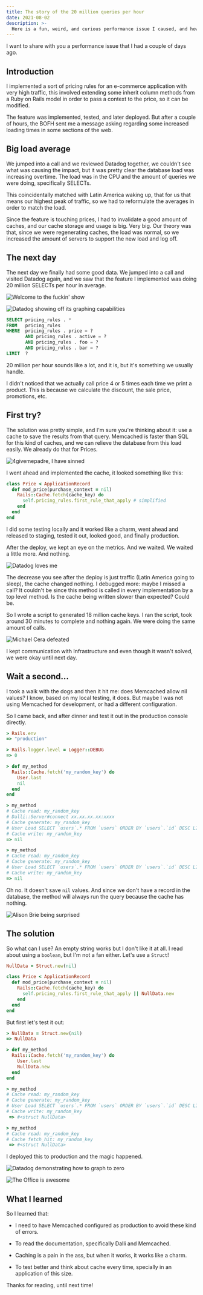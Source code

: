 ```yaml
---
title: The story of the 20 million queries per hour
date: 2021-08-02
description: >-
  Here is a fun, weird, and curious performance issue I caused, and how I fixed it.
---
```


I want to share with you a performance issue that I had a couple of days ago.

## Introduction

I implemented a sort of pricing rules for an e-commerce application with very high traffic, this involved extending some inherit column methods from a Ruby on Rails model in order to pass a context to the price, so it can be modified.

The feature was implemented, tested, and later deployed. But after a couple of hours, the BOFH sent me a message asking regarding some increased loading times in some sections of the web.

## Big load average

We jumped into a call and we reviewed Datadog together, we couldn't see what was causing the impact, but it was pretty clear the database load was increasing overtime. The load was in the CPU and the amount of queries we were doing, specifically SELECTs.

This coincidentally matched with Latin America waking up, that for us that means our highest peak of traffic, so we had to reformulate the averages in order to match the load.

Since the feature is touching prices, I had to invalidate a good amount of caches, and our cache storage and usage is big. Very big. Our theory was that, since we were regenerating caches, the load was normal, so we increased the amount of servers to support the new load and log off.

## The next day

The next day we finally had some good data. We jumped into a call and visited Datadog again, and we saw that the feature I implemented was doing 20 million SELECTs per hour in average.

![Welcome to the fuckin' show](/assets/images/posts/wttfs.gif)

![Datadog showing off its graphing capabilities](/assets/images/posts/graph1.png)

```sql
SELECT pricing_rules . *
FROM   pricing_rules
WHERE  pricing_rules . price = ?
       AND pricing_rules . active = ?
       AND pricing_rules . foo = ?
       AND pricing_rules . bar = ?
LIMIT  ?
```

20 million per hour sounds like a lot, and it is, but it's something we usually handle.

I didn't noticed that we actually call price 4 or 5 times each time we print a product. This is because we calculate the discount, the sale price, promotions, etc.

## First try?

The solution was pretty simple, and I'm sure you're thinking about it: use a cache to save the results from that query. Memcached is faster than SQL for this kind of caches, and we can relieve the database from this load easily. We already do that for Prices.

![4givemepadre, I have sinned](/assets/images/posts/praying.gif)

I went ahead and implemented the cache, it looked something like this:

```ruby
class Price < ApplicationRecord
  def mod_price(purchase_context = nil)
    Rails::Cache.fetch(cache_key) do
      self.pricing_rules.first_rule_that_apply # simplified
    end
  end
end
```

I did some testing locally and it worked like a charm, went ahead and released to staging, tested it out, looked good, and finally production.

After the deploy, we kept an eye on the metrics. And we waited. We waited a little more. And nothing.

![Datadog loves me](/assets/images/posts/graph2.png)

The decrease you see after the deploy is just traffic (Latin America going to sleep), the cache changed nothing. I debugged more: maybe I missed a call? It couldn't be since this method is called in every implementation by a top level method. Is the cache being written slower than expected? Could be.

So I wrote a script to generated 18 million cache keys. I ran the script, took around 30 minutes to complete and nothing again. We were doing the same amount of calls.

![Michael Cera defeated](/assets/images/posts/dead.gif)

I kept communication with Infrastructure and even though it wasn't solved, we were okay until next day.

## Wait a second...

I took a walk with the dogs and then it hit me: does Memcached allow nil values? I know, based on my local testing, it does. But maybe I was not using Memcached for development, or had a different configuration.

So I came back, and after dinner and test it out in the production console directly.

```ruby
> Rails.env
=> "production"

> Rails.logger.level = Logger::DEBUG
=> 0

> def my_method
  Rails::Cache.fetch('my_random_key') do
    User.last
    nil
  end
end

> my_method
# Cache read: my_random_key
# Dalli::Server#connect xx.xx.xx.xx:xxxx
# Cache generate: my_random_key
# User Load SELECT `users`.* FROM `users` ORDER BY `users`.`id` DESC LIMIT 1
# Cache write: my_random_key
=> nil

> my_method
# Cache read: my_random_key
# Cache generate: my_random_key
# User Load SELECT `users`.* FROM `users` ORDER BY `users`.`id` DESC LIMIT 1
# Cache write: my_random_key
=> nil
```

Oh no. It doesn't save `nil` values. And since we don't have a record in the database, the method will always run the query because the cache has nothing.

![Alison Brie being surprised](/assets/images/posts/what.gif)

## The solution

So what can I use? An empty string works but I don't like it at all. I read about using a `boolean`, but I'm not a fan either. Let's use a `Struct`!

```ruby
NullData = Struct.new(nil)

class Price < ApplicationRecord
  def mod_price(purchase_context = nil)
    Rails::Cache.fetch(cache_key) do
      self.pricing_rules.first_rule_that_apply || NullData.new
    end
  end
end
```

But first let's test it out:

```ruby
> NullData = Struct.new(nil)
=> NullData

> def my_method
  Rails::Cache.fetch('my_random_key') do
    User.last
    NullData.new
  end
end

> my_method
# Cache read: my_random_key
# Cache generate: my_random_key
# User Load SELECT `users`.* FROM `users` ORDER BY `users`.`id` DESC LIMIT 1
# Cache write: my_random_key
 => #<struct NullData>

> my_method
# Cache read: my_random_key
# Cache fetch_hit: my_random_key
 => #<struct NullData>
```

I deployed this to production and the magic happened.

![Datadog demonstrating how to graph to zero](/assets/images/posts/graph3.png)

![The Office is awesome](/assets/images/posts/partying.gif)


## What I learned

So I learned that:

- I need to have Memcached configured as production to avoid these kind of errors.

- To read the documentation, specifically Dalli and Memcached.

- Caching is a pain in the ass, but when it works, it works like a charm.

- To test better and think about cache every time, specially in an application of this size.

Thanks for reading, until next time!


